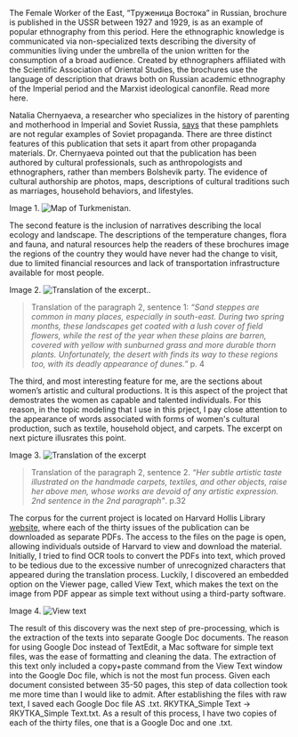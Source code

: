 The Female Worker of the East, “Tруженица Востока” in Russian, brochure is published in the USSR between 1927 and 1929, is as an example of popular ethnography from this period. Here the ethnographic knowledge is communicated via non-specialized texts describing the diversity of communities living under the umbrella of the union written for the consumption of a broad audience. Created by ethnographers affiliated with the Scientific Association of Oriental Studies, the brochures use the language of description that draws both on Russian academic ethnography of the Imperial period and the Marxist ideological canonfile. Read more here.

Natalia Chernyaeva, a researcher who specializes in the history of parenting and motherhood in Imperial and Soviet Russia, [says](https://www.academia.edu/102573955/Chernyaeva_Imagining_the_Soviet_East_Narratives_of_Popular_Ethnography_in_a_Series_of_Pamphlets_The_Female_Worker_of_the_East_1927_1929) that these pamphlets are not regular examples of Soviet propaganda. There are three distinct features of this publication that sets it apart from other propaganda materials. Dr. Chernyaeva pointed out that the publication has been authored by cultural professionals, such as anthropologists and ethnographers, rather than members Bolshevik party. The evidence of cultural authorship are photos, maps, descriptions of cultural traditions such as marriages, household behaviors, and lifestyles. 

Image 1. ![Map of Turkmenistan](https://github.com/sayyarahuseynli/workeroftheeast.github.io/blob/main/Primary%20source/Image%201.%20Map%20of%20Turkmenistan.jpg). 

The second feature is the inclusion of narratives describing the local ecology and landscape. The descriptions of the temperature changes, flora and fauna, and natural resources help the readers of these brochures image the regions of the country they would have never had the change to visit, due to limited financial resources and lack of transportation infrastructure available for most people. 

Image 2. ![Translation of the excerpt.](https://github.com/sayyarahuseynli/workeroftheeast.github.io/blob/main/Primary%20source/Image%202.%20Description%20of%20the%20landscape.jpg). 

>Translation of the paragraph 2, sentence 1: _“Sand steppes are common in many places, especially in south-east. During two spring months, these landscapes get coated with a lush cover of field flowers, while the rest of the year when these plains are barren, covered with yellow with sunburned grass and more durable thorn plants. Unfortunately, the desert with finds its way to these regions too, with its deadly appearance of dunes.”_ p. 4

The third, and most interesting feature for me, are the sections about women’s artistic and cultural productions. It is this aspect of the project that demostrates the women as capable and talented individuals. For this reason, in the topic modeling that I use in this prject, I pay close attention to the appearance of words associated with forms of women's cultural production, such as textile, household object, and carpets. The excerpt on next picture illusrates this point. 

Image 3. ![Translation of the excerpt](https://github.com/sayyarahuseynli/workeroftheeast.github.io/blob/main/Primary%20source/Image%203.%20Excerpt%20from%20page%2032.jpg)

>Translation of the paragraph 2, sentence 2. _“Her subtle artistic taste illustrated on the handmade carpets, textiles, and other objects, raise her above men, whose works are devoid of any artistic expression. 2nd sentence in the 2nd paragraph"_. p.32
  
The corpus for the current project is located on Harvard Hollis Library [website,](https://hollis.harvard.edu/primo-explore/fulldisplay?docid=01HVD_ALMA212293267000003941&context=L&vid=HVD2&lang=en_US&search_scope=everything&adaptor=Local%20Search%20Engine&tab=everything&query=lsr01,contains,99153757497003941&mode=basic&offset=0) where each of the thirty issues of the publication can be downloaded as separate PDFs. The access to the files on the page is open, allowing individuals outside of Harvard to view and download the material. Initially, I tried to find OCR tools to convert the PDFs into text, which proved to be tedious due to the excessive number of unrecognized characters that appeared during the translation process. Luckily, I discovered an embedded option on the Viewer page, called View Text, which makes the text on the image from PDF appear as simple text without using a third-party software. 

Image 4. ![View text](https://github.com/sayyarahuseynli/workeroftheeast.github.io/blob/main/Primary%20source/Image%204.%20View%20text.jpg)

The result of this discovery was the next step of pre-processing, which is the extraction of the texts into separate Google Doc documents. The reason for using Google Doc instead of TextEdit, a Mac software for simple text files, was the ease of formatting and cleaning the data. The extraction of this text only included a copy+paste command from the View Text window into the Google Doc file, which is not the most fun process. Given each document consisted between 35-50 pages, this step of data collection took me more time than I would like to admit. After establishing the files with raw text, I saved each Google Doc file AS .txt. ЯКУТКА_Simple Text -> ЯКУТКА_Simple Text.txt. As a result of this process, I have two copies of each of the thirty files, one that is a Google Doc and one .txt.

